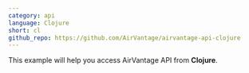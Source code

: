 ```yaml
---
category: api
language: Clojure
short: cl
github_repo: https://github.com/AirVantage/airvantage-api-clojure
---
```

This example will help you access AirVantage API from __Clojure__.<br>
